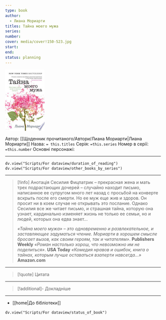 ```yaml
---
type: book
author:
  - Лиана Мориарти
titles: Тайна моего мужа
series:
number:
cover: media/cover!150-523.jpg
start:
end:
status: planning
---
```

![cover|150](media/cover!150-523.jpg)

Автор: [[Щоденник прочитаного/Автори/Лиана Мориарти|Лиана Мориарти]]
Назва: `= this.titles`
Серія:  `=this.series`
Номер в серії: `=this.number`
Основні персонажі:

---
```dataviewjs
dv.view("Scripts/For dataview/duration_of_reading")
dv.view("Scripts/For dataview/other_books_by_series")
```

---
>[!info] Анотація
>Сесилия Фицпатрик – прекрасная жена и мать трех подрастающих дочерей – случайно находит письмо, написанное ее супругом много лет назад с просьбой на конверте вскрыть после его смерти. Но ее муж еще жив и здоров. Он просит ни в коем случае не открывать это послание. Однако Сесилия все же читает письмо, и страшная тайна, которую она узнает, кардинально изменяет жизнь не только ее семьи, но и людей, которых она едва знает…
>
>*«Тайна моего мужа» – это одновременно и развлекательное, и заставляющее задуматься чтение. Мориарти в хорошем смысле бросает вызов, как своим героям, так и читателям»*. **Publishers Weekly**
>*«Роман настолько хорош, что невозможно им не поделиться»*. **USA Today**
>*«Комедия нравов и ошибок, книга о тайнах, которым лучше оставаться взаперти навсегда…»* **Amazon.com**
___

>[!quote] Цитата

---
>[!additional]- Докладніше

---

- [[home|До бібліотеки]]

```dataviewjs
dv.view("Scripts/For dataview/status_of_book")
```